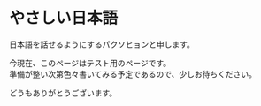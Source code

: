

# やさしい日本語



日本語を話せるようにするパクソヒョンと申します。

今現在、このページはテスト用のページです。\
準備が整い次第色々書いてみる予定であるので、少しお待ちください。

どうもありがとうございます。
